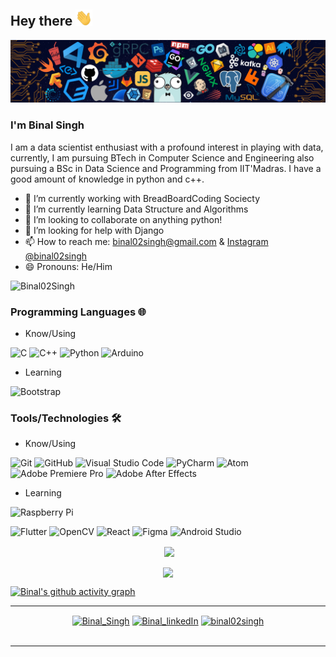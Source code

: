 ## Hey there <img src="https://github.com/Binal02Singh/Binal02Singh/blob/main/Hi.gif" width="27px">
<!--------- HEAD SECTION------------------>
<img src="https://github.com/Binal02Singh/Binal02Singh/blob/main/github-banner.png">

<!--------- HEAD SECTION END-------------->
### I'm Binal Singh

   I am a data scientist enthusiast with a profound interest in playing with data, currently, I am pursuing BTech in Computer Science and Engineering also pursuing a BSc in Data Science and Programming from IIT'Madras.
I have a good amount of knowledge in python and c++.

- 🔭 I’m currently working with BreadBoardCoding Sociecty 
- 🌱 I’m currently learning Data Structure and Algorithms
- 👯 I’m looking to collaborate on anything python!
- 🤔 I’m looking for help with Django
- 📫 How to reach me: [binal02singh@gmail.com](mailto:binal02singh@gmail.com) & [Instagram @binal02singh](https://www.instagram.com/binal02singh/)
- 😄 Pronouns: He/Him

<p align="left"> <img src="https://komarev.com/ghpvc/?username=Binal02Singh&label=Profile%20views&color=0e75b6&style=flat-square" alt="Binal02Singh" /> </p>

### Programming Languages 🌐

- Know/Using

![C](https://img.shields.io/badge/c-%2300599C.svg?style=for-the-badge&logo=c&logoColor=white) 
![C++](https://img.shields.io/badge/c++-%2300599C.svg?style=for-the-badge&logo=c%2B%2B&logoColor=white) 
![Python](https://img.shields.io/badge/python-3670A0?style=for-the-badge&logo=python&logoColor=ffdd54) 
![Arduino](https://img.shields.io/badge/-Arduino-00979D?style=for-the-badge&logo=Arduino&logoColor=white)

- Learning 

![Bootstrap](https://img.shields.io/badge/bootstrap-%23563D7C.svg?style=for-the-badge&logo=bootstrap&logoColor=white)


### Tools/Technologies 🛠️

- Know/Using

![Git](https://img.shields.io/badge/git-%23F05033.svg?style=for-the-badge&logo=git&logoColor=white) 
![GitHub](https://img.shields.io/badge/github-%23121011.svg?style=for-the-badge&logo=github&logoColor=white)
![Visual Studio Code](https://img.shields.io/badge/VSCode-0078d7.svg?style=for-the-badge&logo=visual-studio-code&logoColor=white)
![PyCharm](https://img.shields.io/badge/-PyCharm-blue?style=for-the-badge&logo=pycharm)
![Atom](https://img.shields.io/badge/Atom-%2366595C.svg?style=for-the-badge&logo=atom&logoColor=white)
![Adobe Premiere Pro](https://img.shields.io/badge/Adobe%20Premiere%20Pro-9999FF.svg?style=for-the-badge&logo=Adobe%20Premiere%20Pro&logoColor=white)
![Adobe After Effects](https://img.shields.io/badge/Adobe%20After%20Effects-9999FF.svg?style=for-the-badge&logo=Adobe%20After%20Effects&logoColor=white)


- Learning

![Raspberry Pi](https://img.shields.io/badge/-RaspberryPi-C51A4A?style=for-the-badge&logo=Raspberry-Pi)

![Flutter](https://img.shields.io/badge/Flutter-%2302569B.svg?style=for-the-badge&logo=Flutter&logoColor=white)
![OpenCV](https://img.shields.io/badge/opencv-%23white.svg?style=for-the-badge&logo=opencv&logoColor=white)
![React](https://img.shields.io/badge/react-%2320232a.svg?style=for-the-badge&logo=react&logoColor=white)
![Figma](https://img.shields.io/badge/figma-%23F24E1E.svg?style=for-the-badge&logo=figma&logoColor=white)
![Android Studio](https://img.shields.io/badge/Android%20Studio-3DDC84.svg?style=for-the-badge&logo=android-studio&logoColor=white)


<!-- ----------- GITHUB STATS SECTION ------------ -->


<p align ="center">&nbsp;<img align="center" src="https://github-readme-stats.vercel.app/api?username=Binal02Singh&show_icons=true&count_private=true&theme=react" />

<p align="center"><img align="center" src="http://github-readme-streak-stats.herokuapp.com?user=Binal02Singh&theme=react" />

[![Binal's github activity graph](https://activity-graph.herokuapp.com/graph?username=Binal02Singh&bg_color=000000&color=1fdbd8&line=ff5c5c&point=1adbce&area=true&hide_border=true)](https://github.com/Binal02Singh/github-readme-activity-graph)

<hr>

<!-- ----------- CONNECT WITH ME SECTION ------------ -->

<p align="center">
<a href="https://twitter.com/SinghBinal" target="blank"><img align="center" src="https://cdn.jsdelivr.net/npm/simple-icons@3.0.1/icons/twitter.svg" alt="Binal_Singh" height="30" width="40" /></a>
<a href="https://www.linkedin.com/in/binal-singh-86479217a/" target="blank"><img align="center" src="https://cdn.jsdelivr.net/npm/simple-icons@3.0.1/icons/linkedin.svg" alt="Binal_linkedIn" height="30" width="40" /></a>
<a href="https://www.instagram.com/binal02singh/" target="blank"><img align="center" src="https://upload.wikimedia.org/wikipedia/commons/e/e7/Instagram_logo_2016.svg" alt="binal02singh" height="40" width="40" /></a>
<br>
<br>

</p>

<hr>

<!-- ----------- CONNECT WITH ME SECTION END ------------ -->
